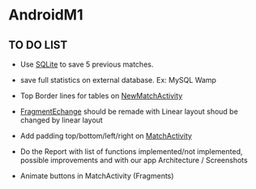# AndroidM1

## TO DO LIST

* Use [SQLite](https://developer.android.com/training/data-storage/sqlite) to save 5 previous matches.

* save full statistics on external database. Ex: MySQL Wamp


* Top Border lines for tables on [NewMatchActivity](app/src/main/java/fr/android/tennistracker/NewMatch.java)

* [FragmentEchange](app/src/main/java/fr/android/tennistracker/FragmentEchange.java) should be remade with Linear layout shoud be changed by linear layout

* Add padding top/bottom/left/right on [MatchActivity](app/src/main/java/fr/android/tennistracker/MatchActivity.java)

* Do the Report with list of functions implemented/not implemented, possible improvements and with our app Architecture / Screenshots

* Animate buttons in MatchActivity (Fragments)
